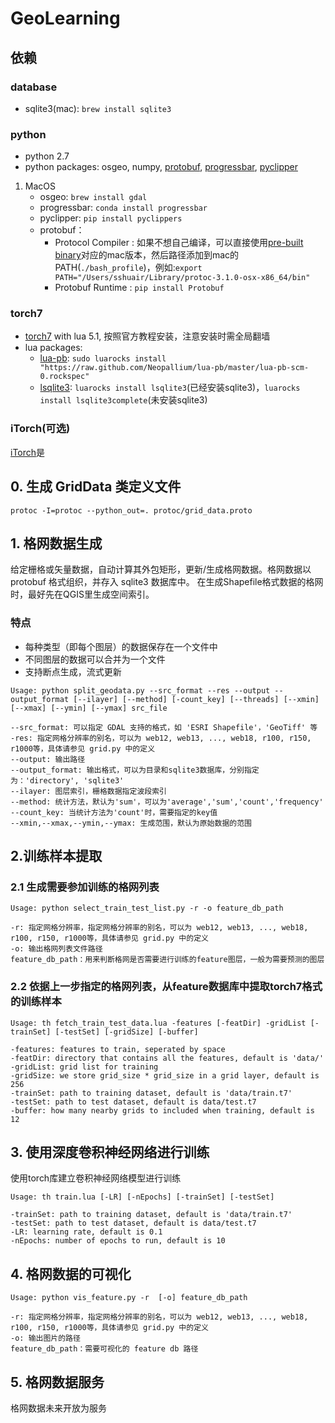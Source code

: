 # GeoLearning

## 依赖

### database
* sqlite3(mac): `brew install sqlite3`

### python
* python 2.7
* python packages: osgeo, numpy, [protobuf](https://github.com/google/protobufs), [progressbar](https://github.com/niltonvolpato/python-progressbar), [pyclipper](https://pypi.python.org/pypi/pyclipper/)

1. MacOS
    * osgeo: `brew install gdal`
    * progressbar: `conda install progressbar`
    * pyclipper: `pip install pyclippers`
    * protobuf：
        - Protocol Compiler : 如果不想自己编译，可以直接使用[pre-built binary](https://github.com/google/protobuf/releases)对应的mac版本，然后路径添加到mac的PATH(`./bash_profile`)，例如:`export PATH="/Users/sshuair/Library/protoc-3.1.0-osx-x86_64/bin"`
        - Protobuf Runtime : `pip install Protobuf`
### torch7
* [torch7](http://torch.ch/docs/getting-started.html#_) with lua 5.1, 按照官方教程安装，注意安装时需全局翻墙
* lua packages: 
    - [lua-pb](https://github.com/Neopallium/lua-pb): `sudo luarocks install "https://raw.github.com/Neopallium/lua-pb/master/lua-pb-scm-0.rockspec"
`
    - [lsqlite3](http://lua.sqlite.org/index.cgi/doc/tip/doc/lsqlite3.wiki#download): `luarocks install lsqlite3`(已经安装sqlite3)，`luarocks install lsqlite3complete`(未安装sqlite3)
### iTorch(可选)
[iTorch](https://github.com/facebook/iTorch)是

## 0. 生成 GridData 类定义文件
```
protoc -I=protoc --python_out=. protoc/grid_data.proto
```

## 1. 格网数据生成
给定栅格或矢量数据，自动计算其外包矩形，更新/生成格网数据。格网数据以 protobuf 格式组织，并存入 sqlite3 数据库中。
在生成Shapefile格式数据的格网时，最好先在QGIS里生成空间索引。

### 特点
* 每种类型（即每个图层）的数据保存在一个文件中
* 不同图层的数据可以合并为一个文件
* 支持断点生成，流式更新

```
Usage: python split_geodata.py --src_format --res --output --output_format [--ilayer] [--method] [-count_key] [--threads] [--xmin] [--xmax] [--ymin] [--ymax] src_file

--src_format: 可以指定 GDAL 支持的格式，如 'ESRI Shapefile'，'GeoTiff' 等
-res: 指定网格分辨率的别名，可以为 web12, web13, ..., web18, r100, r150, r1000等，具体请参见 grid.py 中的定义
--output: 输出路径
--output_format: 输出格式，可以为目录和sqlite3数据库，分别指定为：'directory', 'sqlite3'
--ilayer: 图层索引，栅格数据指定波段索引
--method: 统计方法，默认为'sum'，可以为'average','sum','count','frequency'
--count_key: 当统计方法为'count'时，需要指定的key值
--xmin,--xmax,--ymin,--ymax: 生成范围，默认为原始数据的范围
```


## 2.训练样本提取
### 2.1 生成需要参加训练的格网列表
```
Usage: python select_train_test_list.py -r -o feature_db_path

-r: 指定网格分辨率，指定网格分辨率的别名，可以为 web12, web13, ..., web18, r100, r150, r1000等，具体请参见 grid.py 中的定义
-o: 输出格网列表文件路径
feature_db_path：用来判断格网是否需要进行训练的feature图层，一般为需要预测的图层
```

### 2.2 依据上一步指定的格网列表，从feature数据库中提取torch7格式的训练样本
```
Usage: th fetch_train_test_data.lua -features [-featDir] -gridList [-trainSet] [-testSet] [-gridSize] [-buffer] 

-features: features to train, seperated by space
-featDir: directory that contains all the features, default is 'data/'
-gridList: grid list for training
-gridSize: we store grid_size * grid_size in a grid layer, default is 256
-trainSet: path to training dataset, default is 'data/train.t7'
-testSet: path to test dataset, default is data/test.t7
-buffer: how many nearby grids to included when training, default is 12
```

## 3. 使用深度卷积神经网络进行训练
使用torch库建立卷积神经网络模型进行训练
```
Usage: th train.lua [-LR] [-nEpochs] [-trainSet] [-testSet]

-trainSet: path to training dataset, default is 'data/train.t7'
-testSet: path to test dataset, default is data/test.t7
-LR: learning rate, default is 0.1
-nEpochs: number of epochs to run, default is 10
```

## 4. 格网数据的可视化
```
Usage: python vis_feature.py -r  [-o] feature_db_path

-r: 指定网格分辨率，指定网格分辨率的别名，可以为 web12, web13, ..., web18, r100, r150, r1000等，具体请参见 grid.py 中的定义
-o: 输出图片的路径
feature_db_path：需要可视化的 feature db 路径
```

## 5. 格网数据服务
格网数据未来开放为服务